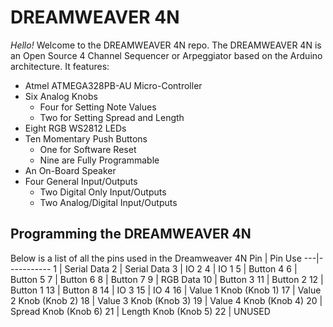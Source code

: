 # DREAMWEAVER 4N

*Hello!*  Welcome to the DREAMWEAVER 4N repo.  The DREAMWEAVER 4N is an Open Source 4 Channel Sequencer or Arpeggiator based on the Arduino architecture.
It features:
* Atmel ATMEGA328PB-AU Micro-Controller
* Six Analog Knobs
    * Four for Setting Note Values
    * Two for Setting Spread and Length
* Eight RGB WS2812 LEDs
* Ten Momentary Push Buttons
    * One for Software Reset
    * Nine are Fully Programmable
* An On-Board Speaker
* Four General Input/Outputs
	* Two Digital Only Input/Outputs
	* Two Analog/Digital Input/Outputs


## Programming the DREAMWEAVER 4N
Below is a list of all the pins used in the Dreamweaver 4N
Pin | Pin Use
---|-----------
 1 | Serial Data
 2 | Serial Data
 3 | IO 2
 4 | IO 1
 5 | Button 4
 6 | Button 5
 7 | Button 6
 8 | Button 7
 9 | RGB Data 
10 | Button 3
11 | Button 2
12 | Button 1
13 | Button 8
14 | IO 3
15 | IO 4
16 | Value 1 Knob (Knob 1)
17 | Value 2 Knob (Knob 2)
18 | Value 3 Knob (Knob 3)
19 | Value 4 Knob (Knob 4)
20 | Spread Knob  (Knob 6)
21 | Length Knob  (Knob 5)
22 | UNUSED
